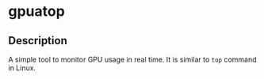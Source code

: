 # gpuatop

## Description

A simple tool to monitor GPU usage in real time. It is similar to `top` command in Linux.